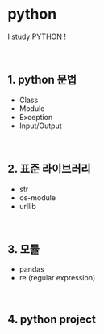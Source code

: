 # python
I study PYTHON !

<br>

## 1. python 문법
- Class
- Module
- Exception
- Input/Output

<br>

## 2. 표준 라이브러리
- str
- os-module
- urllib

<br>

## 3. 모듈
- pandas
- re (regular expression)

<br>

## 4. python project
